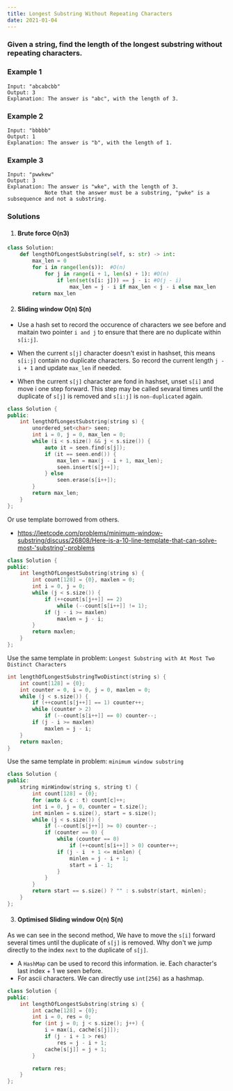 ```yaml
---
title: Longest Substring Without Repeating Characters
date: 2021-01-04
---
```

### Given a string, find the length of the longest substring without repeating characters.

### Example 1

```
Input: "abcabcbb"
Output: 3 
Explanation: The answer is "abc", with the length of 3. 
```

### Example 2

```
Input: "bbbbb"
Output: 1
Explanation: The answer is "b", with the length of 1.
```

### Example 3

```
Input: "pwwkew"
Output: 3
Explanation: The answer is "wke", with the length of 3. 
            Note that the answer must be a substring, "pwke" is a subsequence and not a substring.
```


### Solutions

1. #### Brute force O(n3)

```python
class Solution:
    def lengthOfLongestSubstring(self, s: str) -> int:
        max_len = 0
        for i in range(len(s)):  #O(n)
            for j in range(i + 1, len(s) + 1): #O(n)
                if len(set(s[i: j])) == j - i: #O(j - i)
                    max_len = j - i if max_len < j - i else max_len
        return max_len
```

2. #### Sliding window O(n) S(n)

- Use a hash set to record the occurence of characters we see before and maitain two pointer `i and j` to ensure that there are no duplicate within `s[i:j]`.

- When the current `s[j]` character doesn't exist in hashset, this means `s[i:j]` contain no duplicate characters. So record the current length `j - i + 1` and update `max_len` if needed.
- When the current `s[j]` character are fond in hashset, unset `s[i]` and move i one step forward. This step may be called sevaral times until the duplicate of `s[j]` is removed and `s[i:j]` is `non-duplicated` again.

```cpp
class Solution {
public:
    int lengthOfLongestSubstring(string s) {
        unordered_set<char> seen;
        int i = 0, j = 0, max_len = 0;
        while (i < s.size() && j < s.size()) {
            auto it = seen.find(s[j]);
            if (it == seen.end()) {
                max_len = max(j - i + 1, max_len);
                seen.insert(s[j++]);
            } else
                seen.erase(s[i++]);
        }
        return max_len;
    }
};
```

Or use template borrowed from others.
- https://leetcode.com/problems/minimum-window-substring/discuss/26808/Here-is-a-10-line-template-that-can-solve-most-'substring'-problems


```cpp
class Solution {
public:
    int lengthOfLongestSubstring(string s) {
        int count[128] = {0}, maxlen = 0;
        int i = 0, j = 0;
        while (j < s.size()) {
            if (++count[s[j++]] == 2)
                while (--count[s[i++]] != 1);
            if (j - i >= maxlen)
                maxlen = j - i;
        }
        return maxlen;
    }
};
```

Use the same template in problem: `Longest Substring with At Most Two Distinct Characters`

```cpp
int lengthOfLongestSubstringTwoDistinct(string s) {
    int count[128] = {0};
    int counter = 0, i = 0, j = 0, maxlen = 0;
    while (j < s.size()) {
        if (++count[s[j++]] == 1) counter++;
        while (counter > 2)
            if (--count[s[i++]] == 0) counter--;
        if (j - i >= maxlen)
            maxlen = j - i;
    }
    return maxlen;
}
```

Use the same template in problem: `minimum window substring`

```cpp
class Solution {
public:
    string minWindow(string s, string t) {
        int count[128] = {0};
        for (auto & c : t) count[c]++;
        int i = 0, j = 0, counter = t.size();
        int minlen = s.size(), start = s.size();
        while (j < s.size()) {
            if (--count[s[j++]] >= 0) counter--;
            if (counter == 0) {
                while (counter == 0)
                    if (++count[s[i++]] > 0) counter++;
                if (j - i  + 1 <= minlen) {
                    minlen = j - i + 1;
                    start = i - 1;
                }
            }
        }
        return start == s.size() ? "" : s.substr(start, minlen);
    }
};
```

3. #### Optimised Sliding window O(n) S(n)

As we can see in the second method, We have to move the `s[i]` forward several times until the duplicate of `s[j]` is removed. Why don't we jump directly to the index `next` to the duplicate of `s[j]`. 

- A `HashMap` can be used to record this information. ie. Each character's last index + 1 we seen before.
- For ascii characters. We can directly use `int[256]` as a hashmap.

```cpp
class Solution {
public:
    int lengthOfLongestSubstring(string s) {
        int cache[128] = {0};
        int i = 0, res = 0;
        for (int j = 0; j < s.size(); j++) {
            i = max(i, cache[s[j]]);
            if (j - i + 1 > res)
                res = j - i + 1;
            cache[s[j]] = j + 1;
        }

        return res;
    }
};
```
